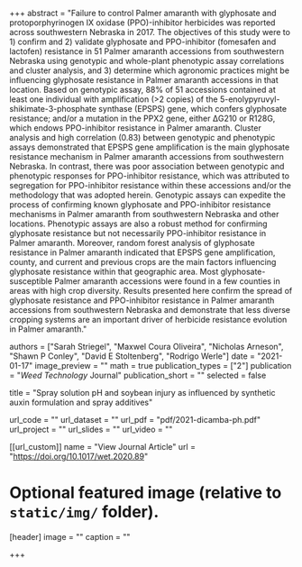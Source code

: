 +++
abstract = "Failure to control Palmer amaranth with glyphosate and protoporphyrinogen IX oxidase (PPO)-inhibitor herbicides was reported across southwestern Nebraska in 2017. The objectives of this study were to 1) confirm and 2) validate glyphosate and PPO-inhibitor (fomesafen and lactofen) resistance in 51 Palmer amaranth accessions from southwestern Nebraska using genotypic and whole-plant phenotypic assay correlations and cluster analysis, and 3) determine which agronomic practices might be influencing glyphosate resistance in Palmer amaranth accessions in that location. Based on genotypic assay, 88% of 51 accessions contained at least one individual with amplification (>2 copies) of the 5-enolypyruvyl-shikimate-3-phosphate synthase (EPSPS) gene, which confers glyphosate resistance; and/or a mutation in the PPX2 gene, either ΔG210 or R128G, which endows PPO-inhibitor resistance in Palmer amaranth. Cluster analysis and high correlation (0.83) between genotypic and phenotypic assays demonstrated that EPSPS gene amplification is the main glyphosate resistance mechanism in Palmer amaranth accessions from southwestern Nebraska. In contrast, there was poor association between genotypic and phenotypic responses for PPO-inhibitor resistance, which was attributed to segregation for PPO-inhibitor resistance within these accessions and/or the methodology that was adopted herein. Genotypic assays can expedite the process of confirming known glyphosate and PPO-inhibitor resistance mechanisms in Palmer amaranth from southwestern Nebraska and other locations. Phenotypic assays are also a robust method for confirming glyphosate resistance but not necessarily PPO-inhibitor resistance in Palmer amaranth. Moreover, random forest analysis of glyphosate resistance in Palmer amaranth indicated that EPSPS gene amplification, county, and current and previous crops are the main factors influencing glyphosate resistance within that geographic area. Most glyphosate-susceptible Palmer amaranth accessions were found in a few counties in areas with high crop diversity. Results presented here confirm the spread of glyphosate resistance and PPO-inhibitor resistance in Palmer amaranth accessions from southwestern Nebraska and demonstrate that less diverse cropping systems are an important driver of herbicide resistance evolution in Palmer amaranth."

authors = ["Sarah Striegel", "Maxwel Coura Oliveira", "Nicholas Arneson", "Shawn P Conley", "David E Stoltenberg", "Rodrigo Werle"]
date = "2021-01-17"
image_preview = ""
math = true
publication_types = ["2"]
publication = "*Weed Technology* Journal"
publication_short = ""
selected = false

title = "Spray solution pH and soybean injury as influenced by synthetic auxin formulation and spray additives"

url_code = ""
url_dataset = ""
url_pdf = "pdf/2021-dicamba-ph.pdf"
url_project = ""
url_slides = ""
url_video = ""

[[url_custom]]
name = "View Journal Article"
url = "https://doi.org/10.1017/wet.2020.89"

# Optional featured image (relative to `static/img/` folder).
[header]
image = ""
caption = ""

+++
